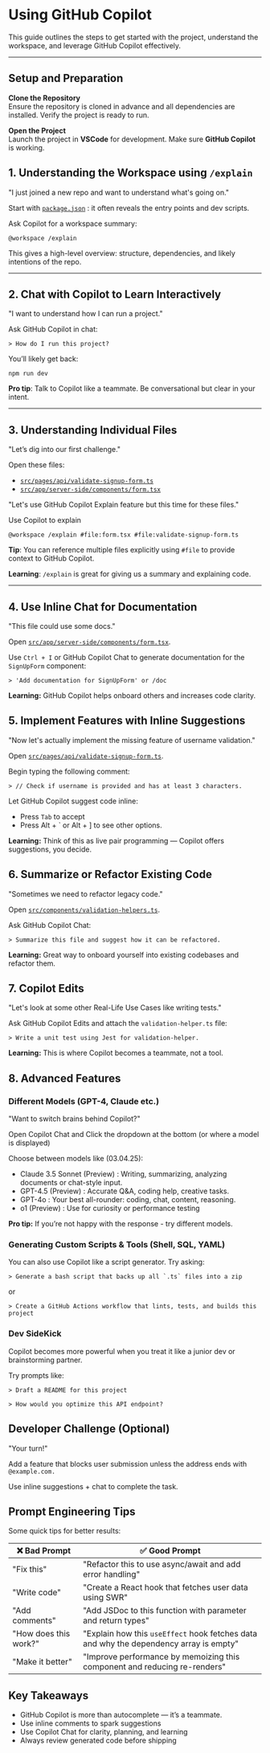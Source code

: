 # Using GitHub Copilot

This guide outlines the steps to get started with the project, understand the workspace, and leverage GitHub Copilot effectively.

---

## Setup and Preparation

**Clone the Repository**  
  Ensure the repository is cloned in advance and all dependencies are installed. Verify the project is ready to run.

**Open the Project**  
  Launch the project in **VSCode** for development. 
  Make sure **GitHub Copilot** is working.


## 1. Understanding the Workspace using ```/explain```
"I just joined a new repo and want to understand what's going on."

Start with [`package.json`](./package.json) : it often reveals the entry points and dev scripts.

Ask Copilot for a workspace summary:
```
@workspace /explain
```

This gives a high-level overview: structure, dependencies, and likely intentions of the repo.

---

## 2.  Chat with Copilot to Learn Interactively
"I want to understand how I can run a project."

Ask GitHub Copilot in chat:  
```
> How do I run this project?
```
You’ll likely get back:
```
npm run dev
```
**Pro tip**: Talk to Copilot like a teammate. Be conversational but clear in your intent.

---

## 3. Understanding Individual Files
"Let’s dig into our first challenge."

Open these files:
  - [`src/pages/api/validate-signup-form.ts`](./src/pages/api/validate-signup-form.ts)
  - [`src/app/server-side/components/form.tsx`](./src/app/server-side/components/form.tsx)

"Let's use GitHub Copilot Explain feature but this time for these files."

Use Copilot to explain
```
@workspace /explain #file:form.tsx #file:validate-signup-form.ts
```
**Tip**: You can reference multiple files explicitly using `#file` to provide context to GitHub Copilot.

**Learning**: ```/explain``` is great for giving us a summary and explaining code.

---

## 4. Use Inline Chat for Documentation

"This file could use some docs."

Open [`src/app/server-side/components/form.tsx`](./src/app/server-side/components/form.tsx).

Use `Ctrl + I` or GitHub Copilot Chat to generate documentation for the `SignUpForm` component:
```
> 'Add documentation for SignUpForm' or /doc
```

**Learning:** GitHub Copilot helps onboard others and increases code clarity.

## 5. Implement Features with Inline Suggestions

"Now let's actually implement the missing feature of username validation."

Open [`src/pages/api/validate-signup-form.ts`](./src/pages/api/validate-signup-form.ts).

Begin typing the following comment:
  ```
  > // Check if username is provided and has at least 3 characters.
  ```

Let GitHub Copilot suggest code inline:
- Press `Tab` to accept
- Press Alt + ` or Alt + ] to see other options.

**Learning:** Think of this as live pair programming — Copilot offers suggestions, you decide.

## 6. Summarize or Refactor Existing Code

"Sometimes we need to refactor legacy code."

Open [`src/components/validation-helpers.ts`](./src/components/validation-helpers.ts).

Ask GitHub Copilot Chat:
```
> Summarize this file and suggest how it can be refactored.
```

**Learning:** Great way to onboard yourself into existing codebases and refactor them.

## 7. Copilot Edits

"Let's look at some other Real-Life Use Cases like writing tests."

  Ask GitHub Copilot Edits and attach the ```validation-helper.ts``` file:
  ```
  > Write a unit test using Jest for validation-helper.
  ```

**Learning:** This is where Copilot becomes a teammate, not a tool.

## 8. Advanced Features

### Different Models (GPT-4, Claude etc.) 
"Want to switch brains behind Copilot?"

Open Copilot Chat and Click the dropdown at the bottom (or where a model is displayed)

Choose between models like (03.04.25):
- Claude 3.5 Sonnet (Preview) : Writing, summarizing, analyzing documents or chat-style input.
- GPT-4.5 (Preview) : Accurate Q&A, coding help, creative tasks.
- GPT-4o : Your best all-rounder: coding, chat, content, reasoning.
- o1 (Preview) : Use for curiosity or performance testing

**Pro tip:** If you’re not happy with the response - try different models.

### Generating Custom Scripts & Tools (Shell, SQL, YAML)
You can also use Copilot like a script generator. Try asking:
```
> Generate a bash script that backs up all `.ts` files into a zip
```
or
```
> Create a GitHub Actions workflow that lints, tests, and builds this project
```

### Dev SideKick

Copilot becomes more powerful when you treat it like a junior dev or brainstorming partner. 

Try prompts like:

```
> Draft a README for this project
```
```
> How would you optimize this API endpoint?
```

## Developer Challenge (Optional)
"Your turn!"

Add a feature that blocks user submission unless the address ends with ```@example.com.```

Use inline suggestions + chat to complete the task.

## Prompt Engineering Tips

Some quick tips for better results:

| ❌ Bad Prompt                         | ✅ Good Prompt                                                                 |
|-------------------------------------|--------------------------------------------------------------------------------|
| "Fix this"                          | "Refactor this to use async/await and add error handling"                     |
| "Write code"                        | "Create a React hook that fetches user data using SWR"                        |
| "Add comments"                      | "Add JSDoc to this function with parameter and return types"                 |
| "How does this work?"               | "Explain how this `useEffect` hook fetches data and why the dependency array is empty" |
| "Make it better"                    | "Improve performance by memoizing this component and reducing re-renders"    |


## Key Takeaways
- GitHub Copilot is more than autocomplete — it’s a teammate.
- Use inline comments to spark suggestions
- Use Copilot Chat for clarity, planning, and learning
- Always review generated code before shipping